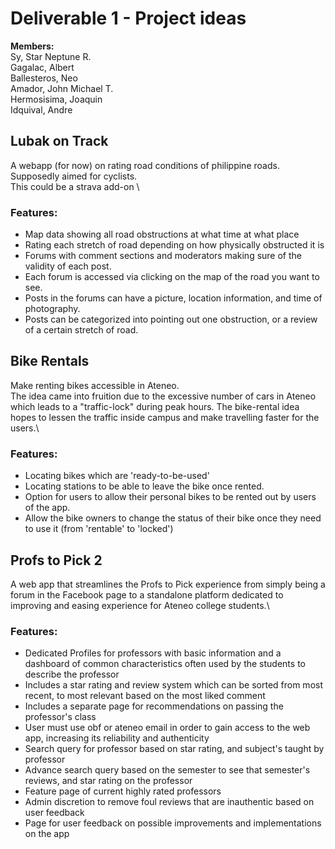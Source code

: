 # Deliverable 1 - Project ideas
**Members:** \
Sy, Star Neptune R. \
Gagalac, Albert \
Ballesteros, Neo \
Amador, John Michael T. \
Hermosisima, Joaquin \
Idquival, Andre 
## Lubak on Track
  A webapp (for now) on rating road conditions of philippine roads. Supposedly aimed for cyclists. \
  This could be a strava add-on \ 
### Features:
* Map data showing all road obstructions at what time at what place
* Rating each stretch of road depending on how physically obstructed it is
* Forums with comment sections and moderators making sure of the validity of each post.
* Each forum is accessed via clicking on the map of the road you want to see.
* Posts in the forums can have a picture, location information, and time of photography.
* Posts can be categorized into pointing out one obstruction, or a review of a certain stretch of road.

## Bike Rentals 
  Make renting bikes accessible in Ateneo. \
  The idea came into fruition due to the excessive number of cars in Ateneo which leads to a "traffic-lock" during peak hours. The bike-rental idea hopes to lessen the traffic inside campus and make travelling faster for the users.\
### Features:
* Locating bikes which are 'ready-to-be-used'
* Locating stations to be able to leave the bike once rented.
* Option for users to allow their personal bikes to be rented out by users of the app.
* Allow the bike owners to change the status of their bike once they need to use it (from 'rentable' to 'locked')
## Profs to Pick 2 
 A web app that streamlines the Profs to Pick experience from simply being a forum in the Facebook page to a standalone platform dedicated to improving and easing experience for Ateneo college students.\

### Features:
* Dedicated Profiles for professors with basic information and a dashboard of common characteristics often used by the students to describe the professor
* Includes a star rating and review system which can be sorted from most recent, to most relevant based on the most liked comment
* Includes a separate page for recommendations on passing the professor's class
* User must use obf or ateneo email in order to gain access to the web app, increasing its reliability and authenticity
* Search query for professor based on star rating, and subject's taught by professor
* Advance search query based on the semester to see that semester's reviews, and star rating on the professor
* Feature page of current highly rated professors
* Admin discretion to remove foul reviews that are inauthentic based on user feedback 
* Page for user feedback on possible improvements and implementations on the app
